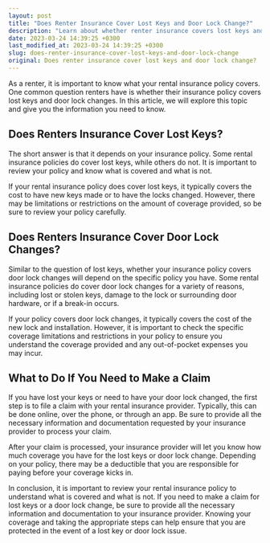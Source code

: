 ```yaml
---
layout: post
title: "Does Renter Insurance Cover Lost Keys and Door Lock Change?"
description: "Learn about whether renter insurance covers lost keys and door lock changes, and what to do if you need to make a claim."
date: 2023-03-24 14:39:25 +0300
last_modified_at: 2023-03-24 14:39:25 +0300
slug: does-renter-insurance-cover-lost-keys-and-door-lock-change
original: Does renter insurance cover lost keys and door lock change?
---
```

As a renter, it is important to know what your rental insurance policy covers. One common question renters have is whether their insurance policy covers lost keys and door lock changes. In this article, we will explore this topic and give you the information you need to know.

## Does Renters Insurance Cover Lost Keys?

The short answer is that it depends on your insurance policy. Some rental insurance policies do cover lost keys, while others do not. It is important to review your policy and know what is covered and what is not.

If your rental insurance policy does cover lost keys, it typically covers the cost to have new keys made or to have the locks changed. However, there may be limitations or restrictions on the amount of coverage provided, so be sure to review your policy carefully.

## Does Renters Insurance Cover Door Lock Changes?

Similar to the question of lost keys, whether your insurance policy covers door lock changes will depend on the specific policy you have. Some rental insurance policies do cover door lock changes for a variety of reasons, including lost or stolen keys, damage to the lock or surrounding door hardware, or if a break-in occurs.

If your policy covers door lock changes, it typically covers the cost of the new lock and installation. However, it is important to check the specific coverage limitations and restrictions in your policy to ensure you understand the coverage provided and any out-of-pocket expenses you may incur.

## What to Do If You Need to Make a Claim

If you have lost your keys or need to have your door lock changed, the first step is to file a claim with your rental insurance provider. Typically, this can be done online, over the phone, or through an app. Be sure to provide all the necessary information and documentation requested by your insurance provider to process your claim.

After your claim is processed, your insurance provider will let you know how much coverage you have for the lost keys or door lock change. Depending on your policy, there may be a deductible that you are responsible for paying before your coverage kicks in.

In conclusion, it is important to review your rental insurance policy to understand what is covered and what is not. If you need to make a claim for lost keys or a door lock change, be sure to provide all the necessary information and documentation to your insurance provider. Knowing your coverage and taking the appropriate steps can help ensure that you are protected in the event of a lost key or door lock issue.